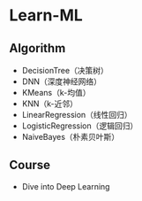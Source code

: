 # Learn-ML

## Algorithm

- DecisionTree（决策树）
- DNN（深度神经网络）
- KMeans（k-均值）
- KNN（k-近邻）
- LinearRegression（线性回归）
- LogisticRegression（逻辑回归）
- NaiveBayes（朴素贝叶斯）

## Course

- Dive into Deep Learning